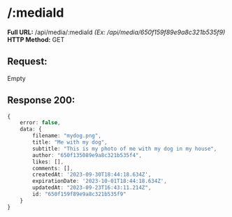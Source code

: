 # /:mediaId
**Full URL:** /api/media/:mediaId *(Ex: /api/media/650f159f89e9a8c321b535f9)*  
**HTTP Method:** GET  
## Request:
Empty
## Response **200**:
```ts
{
    error: false,
    data: {
        filename: "mydog.png",
        title: "Me with my dog",
        subtitle: "This is my photo of me with my dog in my house",
        author: "650f135089e9a8c321b535f4",
        likes: [],
        comments: [],
        createdAt: '2023-09-30T18:44:18.634Z',
        expirationDate: '2023-10-01T18:44:18.634Z',
        updatedAt: "2023-09-23T16:43:11.214Z",
        id: "650f159f89e9a8c321b535f9"
    }
}
```